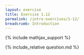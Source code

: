 ```yaml
---
layout: exercise
title: Exercise 1.12
permalink: /intro-exercises/1-12/
breadcrumb: Introduction
---
```


{% include mathjax_support %}

<div><i class="arrow-up" data-chapter="intro-exercises" data-exercise="ex_12" data-rating="0"></i></div>
{% include_relative question.md %}
